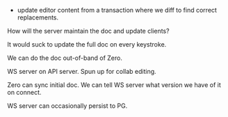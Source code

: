 - update editor content from a transaction where we diff to find correct replacements.

How will the server maintain the doc and update clients?

It would suck to update the full doc on every keystroke.

We can do the doc out-of-band of Zero.

WS server on API server. Spun up for collab editing.

Zero can sync initial doc. We can tell WS server what version we have of it on connect.

WS server can occasionally persist to PG.
